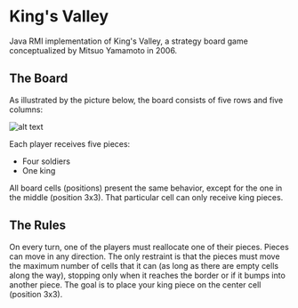 # King's Valley

Java RMI implementation of King's Valley, a strategy board game conceptualized by Mitsuo Yamamoto in 2006.

## The Board

As illustrated by the picture below, the board consists of five rows and five columns:

![alt text](http://www.gift-box.co.jp/english/kingsvalley/KV15.jpg)  

Each player receives five pieces:
- Four soldiers
- One king

All board cells (positions) present the same behavior, except for the one in the middle (position 3x3). That particular cell can only receive king pieces.

## The Rules

On every turn, one of the players must reallocate one of their pieces. Pieces can move in any direction. The only restraint is that the pieces must move the maximum number of cells that it can (as long as there are empty cells along the way), stopping only when it reaches the border or if it bumps into another piece.
The goal is to place your king piece on the center cell (position 3x3). 
